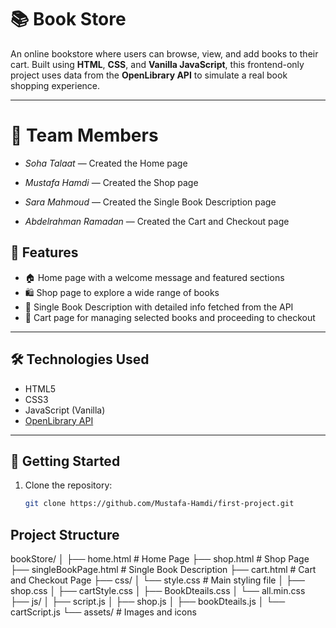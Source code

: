 # 📚 Book Store

An online bookstore where users can browse, view, and add books to their cart. Built using **HTML**, **CSS**, and **Vanilla JavaScript**, this frontend-only project uses data from the **OpenLibrary API** to simulate a real book shopping experience.

---

# 👥 Team Members

- _Soha Talaat_ — Created the Home page

- _Mustafa Hamdi_ — Created the Shop page

- _Sara Mahmoud_ — Created the Single Book Description page

- _Abdelrahman Ramadan_ — Created the Cart and Checkout page

## 🔖 Features

- 🏠 Home page with a welcome message and featured sections
- 🛍️ Shop page to explore a wide range of books
- 📘 Single Book Description with detailed info fetched from the API
- 🛒 Cart page for managing selected books and proceeding to checkout

---

## 🛠️ Technologies Used

- HTML5
- CSS3
- JavaScript (Vanilla)
- [OpenLibrary API]("https://openlibrary.org/search.json?q=bestsellers&limit=6")

---

## 🚀 Getting Started

1. Clone the repository:

   ```bash
   git clone https://github.com/Mustafa-Hamdi/first-project.git
   ```

## Project Structure

bookStore/
│
├── home.html # Home Page
├── shop.html # Shop Page
├── singleBookPage.html # Single Book Description
├── cart.html # Cart and Checkout Page
├── css/
│ └── style.css # Main styling file
│ ├── shop.css
│ ├── cartStyle.css
│ ├── BookDteails.css
│ └── all.min.css
├── js/
│ ├── script.js
│ ├── shop.js
│ ├── bookDteails.js
│ └── cartScript.js
└── assets/ # Images and icons
